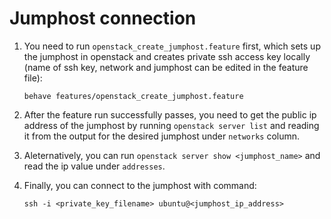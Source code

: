# Jumphost connection

1) You need to run `openstack_create_jumphost.feature` first, which sets up the jumphost in openstack and creates private ssh access key locally (name of ssh key, network and jumphost can be edited in the feature file):

    `behave features/openstack_create_jumphost.feature`

2) After the feature run successfully passes, you need to get the public ip address of the jumphost by running `openstack server list` and reading it from the output for the desired jumphost under `networks` column.

3) Aleternatively, you can run `openstack server show <jumphost_name>` and read the ip value under `addresses`.

4) Finally, you can connect to the jumphost with command:

    `ssh -i <private_key_filename> ubuntu@<jumphost_ip_address>`